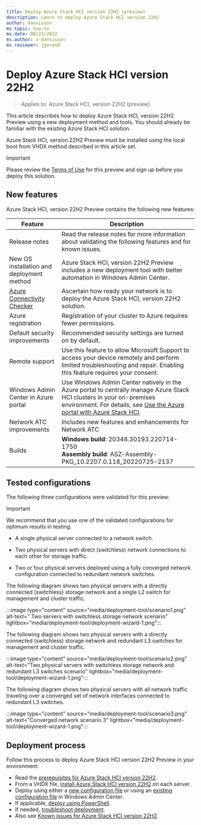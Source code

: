 ```yaml
---
title: Deploy Azure Stack HCI version 22H2 (preview)
description: Learn to deploy Azure Stack HCI version 22H2
author: dansisson
ms.topic: how-to
ms.date: 08/23/2022
ms.author: v-dansisson
ms.reviewer: jgerend
---
```


# Deploy Azure Stack HCI version 22H2

> Applies to: Azure Stack HCI, version 22H2 (preview)

This article describes how to deploy Azure Stack HCI, version 22H2 Preview using a new deployment method and tools. You should already be familiar with the existing Azure Stack HCI solution.

Azure Stack HCI, version 22H2 Preview must be installed using the local boot from VHDX method described in this article set.

> [!IMPORTANT]
 > Please review the [Terms of Use](https://azure.microsoft.com/support/legal/preview-supplemental-terms/) for this preview and sign up before you deploy this solution.

## New features

Azure Stack HCI, version 22H2 Preview contains the following new features:

|Feature|Description|
|--|--|
|Release notes|Read the release notes for more information about validating the following features and for known issues.|
|New OS installation and deployment method|Azure Stack HCI, version 22H2 Preview includes a new deployment tool with better automation in Windows Admin Center.|
|[Azure Connectivity Checker](https://partner.microsoft.com/dashbaord/collaborate/packages/13235)|Ascertain how ready your network is to deploy the Azure Stack HCI, version 22H2 solution.|
|Azure registration|Registration of your cluster to Azure requires fewer permissions.|
|Default security improvements|Recommended security settings are turned on by default.|
|Remote support|Use this feature to allow Microsoft Support to access your device remotely and perform limited troubleshooting and repair. Enabling this feature requires your consent.|
|Windows Admin Center in Azure portal|Use Windows Admin Center natively in the Azure portal to centrally manage Azure Stack HCI clusters in your on-premises environment. For details, see [Use the Azure portal with Azure Stack HCI](https://docs.microsoft.com/azure-stack/hci/manage/azure-portal).|
|Network ATC improvements|Includes new features and enhancements for Network ATC|
|Builds|**Windows build**: 20348.30193.220714-1750<br>**Assembly build**: ASZ-Assembly-PKG_10.2207.0.118_20220725-2137|

## Tested configurations

The following three configurations were validated for this preview:

> [!IMPORTANT]
> We recommend that you use one of the validated configurations for optimum results in testing.

- A single physical server connected to a network switch.

- Two physical servers with direct (switchless) network connections to each other for storage traffic.

- Two or four physical servers deployed using a fully converged network configuration connected to redundant network switches.

The following diagram shows two physical servers with a directly connected (switchless) storage network and a single L2 switch for management and cluster traffic.

:::image type="content" source="media/deployment-tool/scenario1.png" alt-text=" Two servers with switchless storage network scenario" lightbox="media/deployment-tool/deployment-wizard-1.png":::

The following diagram shows two physical servers with a directly connected (switchless) storage network and redundant L3 switches for management and cluster traffic.

:::image type="content" source="media/deployment-tool/scenario2.png" alt-text="Two physical servers with switchless storage network and redundant L3 switches scenario" lightbox="media/deployment-tool/deployment-wizard-1.png":::

The following diagram shows two physical servers with all network traffic traveling over a converged set of network interfaces connected to redundant L3 switches.

:::image type="content" source="media/deployment-tool/scenario3.png" alt-text="Converged network scenario 3" lightbox="media/deployment-tool/deployment-wizard-1.png":::

## Deployment process

Follow this process to deploy Azure Stack HCI version 22H2 Preview in your environment:

- Read the [prerequisites for Azure Stack HCI version 22H2](deployment-tool-prerequisites.md).
- From a VHDX file, [install Azure Stack HCI version 22H2](deployment-tool-install-os.md) on each server.
- Deploy using either a [new configuration file](deployment-tool-new-file.md) or using an [existing configuration file](deployment-tool-existing-file.md) in Windows Admin Center.
- If applicable, [deploy using PowerShell](deployment-tool-powershell.md).
- If needed, [troubleshoot deployment](deployment-tool-troubleshooting.md).
- Also see [Known issues for Azure Stack HCI version 22H2](deployment-tool-known-issues.md).
